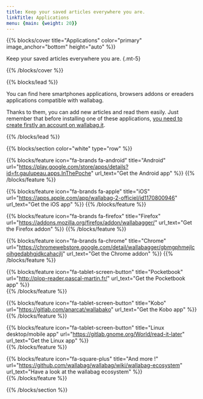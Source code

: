 ```yaml
---
title: Keep your saved articles everywhere you are.
linkTitle: Applications
menu: {main: {weight: 20}}
---
```


{{% blocks/cover title="Applications" color="primary" image_anchor="bottom" height="auto" %}}

Keep your saved articles everywhere you are.
{.mt-5}

{{% /blocks/cover %}}

{{% blocks/lead %}}

You can find here smartphones applications, browsers addons or ereaders applications compatible with wallabag.

Thanks to them, you can add new articles and read them easily. Just remember that before installing one of these applications, [you need to create firstly an account on wallabag.it](https://app.wallabag.it/).

{{% /blocks/lead %}}

{{% blocks/section color="white" type="row" %}}

{{% blocks/feature icon="fa-brands fa-android" title="Android" url="https://play.google.com/store/apps/details?id=fr.gaulupeau.apps.InThePoche" url_text="Get the Android app" %}}
<i class="fa fa-star"></i> <i class="fa fa-star"></i> <i class="fa fa-star"></i> <i class="fa fa-star"></i> <i class="fa fa-star-half"></i>
{{% /blocks/feature %}}

{{% blocks/feature icon="fa-brands fa-apple" title="iOS" url="https://apps.apple.com/app/wallabag-2-officiel/id1170800946" url_text="Get the iOS app"  %}}
<i class="fa fa-star"></i> <i class="fa fa-star"></i> <i class="fa fa-star"></i> <i class="fa fa-star"></i> <i class="fa fa-star-half"></i>
{{% /blocks/feature %}}

{{% blocks/feature icon="fa-brands fa-firefox" title="Firefox" url="https://addons.mozilla.org/firefox/addon/wallabagger/" url_text="Get the Firefox addon" %}}
<i class="fa fa-star"></i> <i class="fa fa-star"></i> <i class="fa fa-star"></i> <i class="fa fa-star"></i> <i class="fa fa-star-half"></i>
{{% /blocks/feature %}}

{{% blocks/feature icon="fa-brands fa-chrome" title="Chrome" url="https://chromewebstore.google.com/detail/wallabagger/gbmgphmejlcoihgedabhgjdkcahacjlj" url_text="Get the Chrome addon" %}}
<i class="fa fa-star"></i> <i class="fa fa-star"></i> <i class="fa fa-star"></i> <i class="fa fa-star"></i>
{{% /blocks/feature %}}

{{% blocks/feature icon="fa-tablet-screen-button" title="Pocketbook" url="http://plop-reader.pascal-martin.fr/" url_text="Get the Pocketbook app" %}}
<br />
{{% /blocks/feature %}}

{{% blocks/feature icon="fa-tablet-screen-button" title="Kobo" url="https://gitlab.com/anarcat/wallabako" url_text="Get the Kobo app" %}}
<br />
{{% /blocks/feature %}}

{{% blocks/feature icon="fa-tablet-screen-button" title="Linux desktop/mobile app"  url="https://gitlab.gnome.org/World/read-it-later" url_text="Get the Linux app" %}}
<br />
{{% /blocks/feature %}}

{{% blocks/feature icon="fa-square-plus" title="And more !"  url="https://github.com/wallabag/wallabag/wiki/wallabag-ecosystem" url_text="Have a look at the wallabag ecosystem" %}}
<br />
{{% /blocks/feature %}}

{{% /blocks/section %}}
